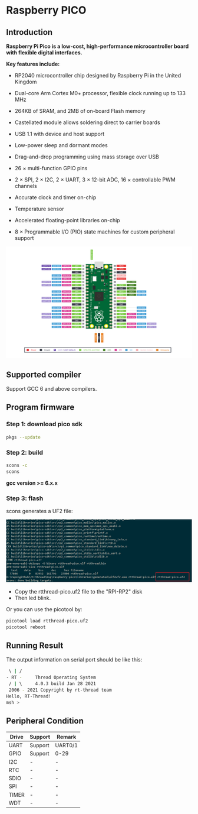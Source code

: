 # Raspberry PICO

## Introduction

**Raspberry Pi Pico is a low-cost, high-performance microcontroller board with flexible digital interfaces.**

**Key features include:**

- RP2040 microcontroller chip designed by Raspberry Pi in the United Kingdom
- Dual-core Arm Cortex M0+ processor, flexible clock running up to 133 MHz
- 264KB of SRAM, and 2MB of on-board Flash memory
- Castellated module allows soldering direct to carrier boards
- USB 1.1 with device and host support
- Low-power sleep and dormant modes

- Drag-and-drop programming using mass storage over USB
- 26 × multi-function GPIO pins
- 2 × SPI, 2 × I2C, 2 × UART, 3 × 12-bit ADC, 16 × controllable PWM channels
- Accurate clock and timer on-chip
- Temperature sensor
- Accelerated floating-point libraries on-chip
- 8 × Programmable I/O (PIO) state machines for custom peripheral support



![Pico-R3-Pinout](figures/Pico-R3-Pinout.svg)

## Supported compiler

Support GCC 6 and above compilers.

## Program firmware

### Step 1: download pico sdk

```bash
pkgs --update
```

### Step 2: build

```bash
scons -c
scons
```

**gcc version >= 6.x.x**

### Step 3: flash

scons generates a UF2 file:

![elf2uf2](figures/elf2uf2.png)

- Copy the rtthread-pico.uf2 file to the "RPI-RP2" disk
- Then led blink.

Or you can use the picotool by:

```bash
picotool load rtthread-pico.uf2
picotool reboot
```

## Running Result

The output information on serial port should be like this:

```bash
 \ | /
- RT -     Thread Operating System
 / | \     4.0.3 build Jan 28 2021
 2006 - 2021 Copyright by rt-thread team
Hello, RT-Thread!
msh >
```

## Peripheral Condition

| Drive | Support | Remark  |
| ----- | ------- | ------- |
| UART  | Support | UART0/1 |
| GPIO  | Support | 0-29    |
| I2C   | -       | -       |
| RTC   | -       | -       |
| SDIO  | -       | -       |
| SPI   | -       | -       |
| TIMER | -       | -       |
| WDT   | -       | -       |


